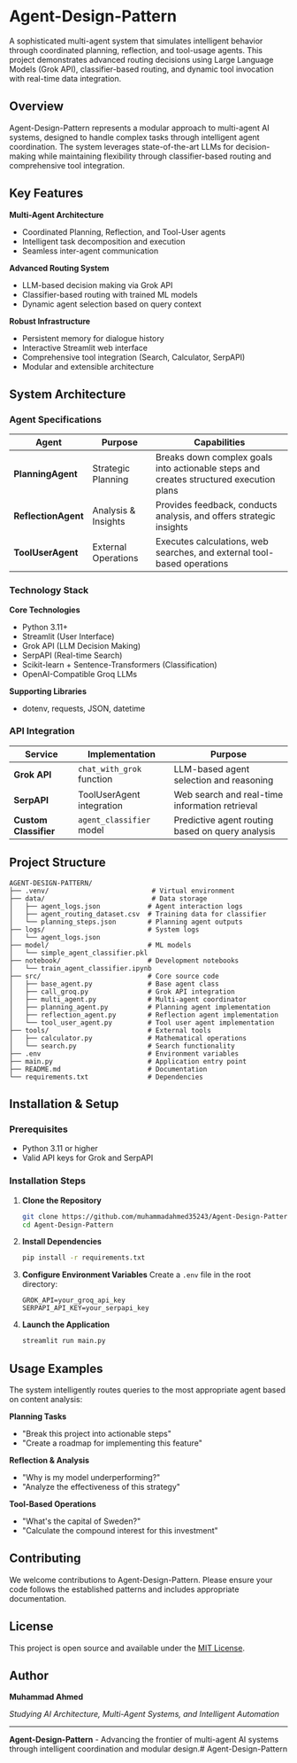 # Agent-Design-Pattern

A sophisticated multi-agent system that simulates intelligent behavior through coordinated planning, reflection, and tool-usage agents. This project demonstrates advanced routing decisions using Large Language Models (Grok API), classifier-based routing, and dynamic tool invocation with real-time data integration.

## Overview

Agent-Design-Pattern represents a modular approach to multi-agent AI systems, designed to handle complex tasks through intelligent agent coordination. The system leverages state-of-the-art LLMs for decision-making while maintaining flexibility through classifier-based routing and comprehensive tool integration.

## Key Features

**Multi-Agent Architecture**
- Coordinated Planning, Reflection, and Tool-User agents
- Intelligent task decomposition and execution
- Seamless inter-agent communication

**Advanced Routing System**
- LLM-based decision making via Grok API
- Classifier-based routing with trained ML models
- Dynamic agent selection based on query context

**Robust Infrastructure**
- Persistent memory for dialogue history
- Interactive Streamlit web interface
- Comprehensive tool integration (Search, Calculator, SerpAPI)
- Modular and extensible architecture

## System Architecture

### Agent Specifications

| Agent | Purpose | Capabilities |
|-------|---------|--------------|
| **PlanningAgent** | Strategic Planning | Breaks down complex goals into actionable steps and creates structured execution plans |
| **ReflectionAgent** | Analysis & Insights | Provides feedback, conducts analysis, and offers strategic insights |
| **ToolUserAgent** | External Operations | Executes calculations, web searches, and external tool-based operations |

### Technology Stack

**Core Technologies**
- Python 3.11+
- Streamlit (User Interface)
- Grok API (LLM Decision Making)
- SerpAPI (Real-time Search)
- Scikit-learn + Sentence-Transformers (Classification)
- OpenAI-Compatible Groq LLMs

**Supporting Libraries**
- dotenv, requests, JSON, datetime

### API Integration

| Service | Implementation | Purpose |
|---------|---------------|---------|
| **Grok API** | `chat_with_grok` function | LLM-based agent selection and reasoning |
| **SerpAPI** | ToolUserAgent integration | Web search and real-time information retrieval |
| **Custom Classifier** | `agent_classifier` model | Predictive agent routing based on query analysis |

## Project Structure

```
AGENT-DESIGN-PATTERN/
├── .venv/                          # Virtual environment
├── data/                           # Data storage
│   ├── agent_logs.json            # Agent interaction logs
│   ├── agent_routing_dataset.csv  # Training data for classifier
│   └── planning_steps.json        # Planning agent outputs
├── logs/                          # System logs
│   └── agent_logs.json
├── model/                         # ML models
│   └── simple_agent_classifier.pkl
├── notebook/                      # Development notebooks
│   └── train_agent_classifier.ipynb
├── src/                           # Core source code
│   ├── base_agent.py              # Base agent class
│   ├── call_groq.py               # Grok API integration
│   ├── multi_agent.py             # Multi-agent coordinator
│   ├── planning_agent.py          # Planning agent implementation
│   ├── reflection_agent.py        # Reflection agent implementation
│   └── tool_user_agent.py         # Tool user agent implementation
├── tools/                         # External tools
│   ├── calculator.py              # Mathematical operations
│   └── search.py                  # Search functionality
├── .env                           # Environment variables
├── main.py                        # Application entry point
├── README.md                      # Documentation
└── requirements.txt               # Dependencies
```

## Installation & Setup

### Prerequisites
- Python 3.11 or higher
- Valid API keys for Grok and SerpAPI

### Installation Steps

1. **Clone the Repository**
   ```bash
   git clone https://github.com/muhammadahmed35243/Agent-Design-Pattern.git
   cd Agent-Design-Pattern
   ```

2. **Install Dependencies**
   ```bash
   pip install -r requirements.txt
   ```

3. **Configure Environment Variables**
   Create a `.env` file in the root directory:
   ```env
   GROK_API=your_groq_api_key
   SERPAPI_API_KEY=your_serpapi_key
   ```

4. **Launch the Application**
   ```bash
   streamlit run main.py
   ```

## Usage Examples

The system intelligently routes queries to the most appropriate agent based on content analysis:

**Planning Tasks**
- "Break this project into actionable steps"
- "Create a roadmap for implementing this feature"

**Reflection & Analysis**
- "Why is my model underperforming?"
- "Analyze the effectiveness of this strategy"

**Tool-Based Operations**
- "What's the capital of Sweden?"
- "Calculate the compound interest for this investment"

## Contributing

We welcome contributions to Agent-Design-Pattern. Please ensure your code follows the established patterns and includes appropriate documentation.

## License

This project is open source and available under the [MIT License](LICENSE).

## Author

**Muhammad Ahmed**

*Studying AI Architecture, Multi-Agent Systems, and Intelligent Automation*

---

**Agent-Design-Pattern** - Advancing the frontier of multi-agent AI systems through intelligent coordination and modular design.#   A g e n t - D e s i g n - P a t t e r n 
 
 
